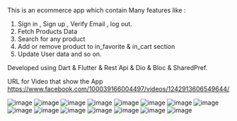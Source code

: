 
This is an ecommerce app which contain Many features like : 
1. Sign in , Sign up , Verify Email , log out.
2. Fetch Products Data
3. Search for any product
4. Add or remove product to  in_favorite & in_cart section
5. Update User data and so on.

Developed using Dart & Flutter & Rest Api & Dio & Bloc & SharedPref.

URL for Video that show the App https://www.facebook.com/100039166004497/videos/1242913606549644/

![image](https://user-images.githubusercontent.com/101535118/189479935-46d56529-4672-4248-b2f3-6d6d57f5416e.png)
![image](https://user-images.githubusercontent.com/101535118/189479950-e63c888c-b548-4245-b311-c4669d5d4700.png)
![image](https://user-images.githubusercontent.com/101535118/189479962-72f023bf-a5d0-4c28-b0bb-3e12e1b3ff73.png)
![image](https://user-images.githubusercontent.com/101535118/189479972-f63eadf4-691b-4475-bf91-281704e7b92d.png)
![image](https://user-images.githubusercontent.com/101535118/189479983-66740669-38f0-43cb-a409-0afb969774fa.png)
![image](https://user-images.githubusercontent.com/101535118/189479671-e0e3a0aa-86d6-4e6d-b9da-84389458a64d.png)
![image](https://user-images.githubusercontent.com/101535118/189479696-d5ff23ee-045c-4065-ac37-38b2cc1c9425.png)
![image](https://user-images.githubusercontent.com/101535118/189479736-5ec26f62-300d-43ae-9f37-81503c4c07e7.png)
![image](https://user-images.githubusercontent.com/101535118/189479761-934ef6eb-ca79-4819-8a80-9ca743904686.png)
![image](https://user-images.githubusercontent.com/101535118/189479796-17288498-091b-49b4-9e00-32119e727f83.png)
![image](https://user-images.githubusercontent.com/101535118/189479817-16f88366-46b1-4079-b7ff-a6816a6b25ad.png)
![image](https://user-images.githubusercontent.com/101535118/189479843-1b0218e9-4ab9-459c-be1b-9e7fa6ae19a9.png)
![image](https://user-images.githubusercontent.com/101535118/189479868-f8e66058-d78e-4ad1-8952-13f8c6c2679b.png)
![image](https://user-images.githubusercontent.com/101535118/189479889-142f954a-c34b-4443-a528-d35ce986db24.png)
![image](https://user-images.githubusercontent.com/101535118/189479899-18f1aba6-e857-4342-8595-bdba079fc743.png)
